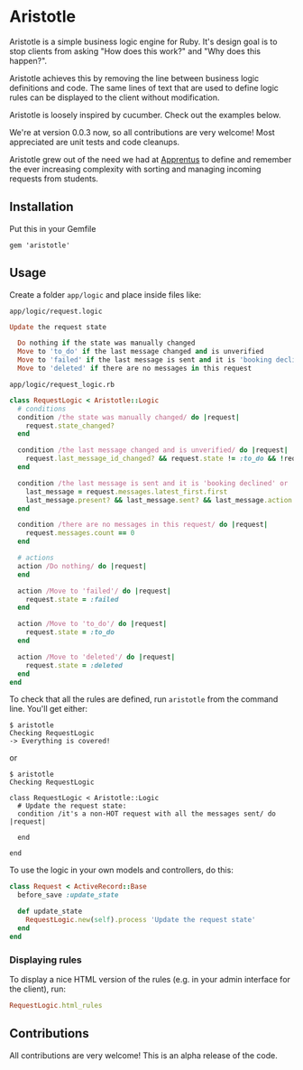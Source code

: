 # Aristotle

Aristotle is a simple business logic engine for Ruby. It's design goal is to stop clients from asking
"How does this work?" and "Why does this happen?".

Aristotle achieves this by removing the line between business logic definitions and code. The same
lines of text that are used to define logic rules can be displayed to the client without modification.

Aristotle is loosely inspired by cucumber. Check out the examples below.

We're at version 0.0.3 now, so all contributions are very welcome! Most appreciated are unit tests and code cleanups.

Aristotle grew out of the need we had at [Apprentus](https://www.apprentus.com/) to define and remember the ever increasing
complexity with sorting and managing incoming requests from students.

## Installation

Put this in your Gemfile

    gem 'aristotle'

## Usage

Create a folder `app/logic` and place inside files like:

`app/logic/request.logic`

```ruby
Update the request state

  Do nothing if the state was manually changed
  Move to 'to_do' if the last message changed and is unverified
  Move to 'failed' if the last message is sent and it is 'booking declined' or 'booking expired'
  Move to 'deleted' if there are no messages in this request
```

`app/logic/request_logic.rb`

```ruby
class RequestLogic < Aristotle::Logic
  # conditions
  condition /the state was manually changed/ do |request|
    request.state_changed?
  end

  condition /the last message changed and is unverified/ do |request|
    request.last_message_id_changed? && request.state != :to_do && !request.last_message.try(:sent?)
  end

  condition /the last message is sent and it is 'booking declined' or 'booking expired'/ do |request|
    last_message = request.messages.latest_first.first
    last_message.present? && last_message.sent? && last_message.action.in?(:decline, :expire)
  end

  condition /there are no messages in this request/ do |request|
    request.messages.count == 0
  end

  # actions
  action /Do nothing/ do |request|
  end

  action /Move to 'failed'/ do |request|
    request.state = :failed
  end

  action /Move to 'to_do'/ do |request|
    request.state = :to_do
  end

  action /Move to 'deleted'/ do |request|
    request.state = :deleted
  end
end
```

To check that all the rules are defined, run `aristotle` from the command line. You'll get either:

```
$ aristotle
Checking RequestLogic
-> Everything is covered!
```

or

```
$ aristotle
Checking RequestLogic

class RequestLogic < Aristotle::Logic
  # Update the request state:
  condition /it's a non-HOT request with all the messages sent/ do |request|

  end

end
```

To use the logic in your own models and controllers, do this:

```ruby
class Request < ActiveRecord::Base
  before_save :update_state

  def update_state
    RequestLogic.new(self).process 'Update the request state'
  end
end
```

### Displaying rules

To display a nice HTML version of the rules (e.g. in your admin interface for the client), run:

```ruby
RequestLogic.html_rules
```

## Contributions

All contributions are very welcome! This is an alpha release of the code.
